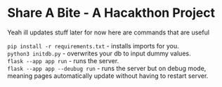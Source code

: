# Share A Bite - A Hacakthon Project

Yeah ill updates stuff later for now here are commands that are useful

`pip install -r requirements.txt` - installs imports for you. \
`python3 initdb.py` - overwrites your db to input dummy values. \
`flask --app app run` - runs the server. \
`flask --app app --deubug run` - runs the server but on debug mode, meaning pages automatically update without having to restart server.
